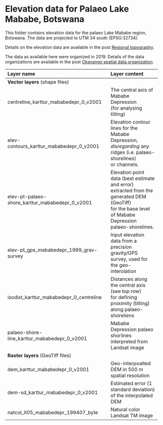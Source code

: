 # Elevation data for Palaeo Lake Mababe, Botswana

This folder contains elevation data for the palaeo Lake Mababe region, Botswana. The data are projected to UTM 34 south (EPSG:32734).

Details on the elevation data are available in the post [Regional topography](https://karttur.github.io/okavango/blog/oka-dem/).

The data as available here were organized in 2019. Details of the data organizations are available in the post [Okavango spatial data organization](https://karttur.github.io/okavango/article/oka-datafix/).

| Layer name                                      | Layer content                                                                                                                                                |
|:------------------------------------------------|:-------------------------------------------------------------------------------------------------------------------------------------------------------------|
| **Vector layers** (shape files)                 |                                                                                                                                                              |
| centreline_karttur_mababedepr_0_v2001           | The central axis of Mababe Depression<br> (for analysing tilting)                                                                                            |
| elev-contours_karttur_mababedepr_0_v2001        | Elevation contour lines for the Mababe Depression, <br> _disregarding_ any ridges (i.e. palaeo-shorelines)<br> or channels.                                  |
| elev-pt-palaeo-shore_karttur_mababedepr_0_v2001 | Elevation point data (best estimate and error)<br>  extracted from the generated DEM (GeoTiff)<br>for the base level of Mababe Depression palaeo-shorelines. |
| elev-pt_gps_mababedepr_1999_grav-survey         | Input elevation data from a precision<br>gravity/GPS survey, used for the geo-interolation                                                                   |
| isodist_karttur_mababedepr_0_centreline         | Distances along the central axis (see top row)<br> for defining proximity (tilting) along palaeo-shoreliens                                                  |
| palaeo-shore-line_karttur_mababedepr_0_v2001    | Mababe Depression palaeo shorlines<br> interpreted from Landsat image                                                                                        |
| **Raster layers** (GeoTiff files)               |                                                                                                                                                              |
| dem_karttur_mababedepr_0_v2001                  | Geo-interpoalted DEM in 500 m spatial resolution                                                                                                             |
| dem-sd_karttur_mababedepr_0_v2001               | Estimated error (1 standard deviation) of the interpolated DEM                                                                                               |
| natcol_lt05_mababedepr_199407_byte              | Natural color Landsat TM image                                                                                                                               |
